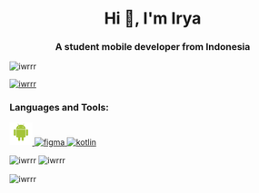 <!-- ### Hi there 👋 -->

<!--
**iwrrr/iwrrr** is a ✨ _special_ ✨ repository because its `README.md` (this file) appears on your GitHub profile.

Here are some ideas to get you started:

- 🔭 I’m currently working on ...
- 🌱 I’m currently learning ...
- 👯 I’m looking to collaborate on ...
- 🤔 I’m looking for help with ...
- 💬 Ask me about ...
- 📫 How to reach me: ...
- 😄 Pronouns: ...
- ⚡ Fun fact: ...
-->

<!-- # Halo semua! 👋

![](https://komarev.com/ghpvc/?username=iwrrr&color=brightgreen)

Perkenalkan nama saya **Irya Muhammad Riyadhi**.

Saya seorang **Fullstack Developer** di Fasilkom Unsika.

Jika kamu tertarik untuk berkenalan denganku, silakan ikuti akun [Linkedin](https://www.linkedin.com/in/irya-muhammad-9494971b3/)ku ya. -->

<h1 align="center">Hi 👋, I'm Irya</h1>
<h3 align="center">A student mobile developer from Indonesia</h3>

<p align="left"> <img src="https://komarev.com/ghpvc/?username=iwrrr&label=Profile%20views&color=0e75b6&style=flat" alt="iwrrr" /> </p>

<p align="left"> <a href="https://github.com/ryo-ma/github-profile-trophy"><img src="https://github-profile-trophy.vercel.app/?username=iwrrr" alt="iwrrr" /></a> </p>

<h3 align="left">Languages and Tools:</h3>

<p align="left">
  <a href="https://developer.android.com" target="_blank">
    <img src="https://raw.githubusercontent.com/devicons/devicon/master/icons/android/android-original-wordmark.svg" alt="android" width="40" height="40"/>
  </a>
  <a href="https://www.figma.com/" target="_blank">
    <img src="https://www.vectorlogo.zone/logos/figma/figma-icon.svg" alt="figma" width="40" height="40"/>
  </a>
  <a href="https://kotlinlang.org" target="_blank">
    <img src="https://www.vectorlogo.zone/logos/kotlinlang/kotlinlang-icon.svg" alt="kotlin" width="40" height="40"/>
  </a>
</p>

<!-- <p>
  <a href="https://github.com/iwrrr">
    <img height="180em" src="https://github-readme-stats-delta-snowy.vercel.app/api?username=iwrrr&show_icons=true&theme=algolia&include_all_commits=true&count_private=true"/>
    <img height="180em" src="https://github-readme-stats-delta-snowy.vercel.app/api/top-langs?username=iwrrr&layout=compact&langs_count=8&theme=algolia"/>
  </a>
</p> -->

<p>
  <img align="center" height="180em" src="https://github-readme-stats-delta-snowy.vercel.app/api?username=iwrrr&show_icons=true&include_all_commits=true&layout=compact&count_private=true" alt="iwrrr"/>
  
  <img align="center" height="180em" src="https://github-readme-stats-delta-snowy.vercel.app/api/top-langs/?username=iwrrr&layout=compact&langs_count=8" alt="iwrrr"/>
</p>

<p><img align="center" src="https://github-readme-streak-stats.herokuapp.com/?user=iwrrr&" alt="iwrrr" /></p>
